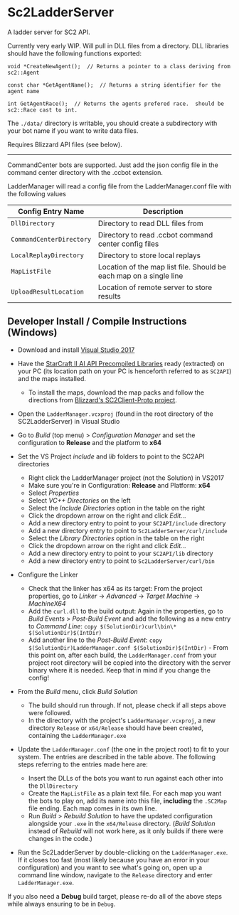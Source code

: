 # Sc2LadderServer
A ladder server for SC2 API.

Currently very early WIP.  Will pull in DLL files from a directory.  DLL libraries should have the following functions exported:

    void *CreateNewAgent();  // Returns a pointer to a class deriving from sc2::Agent

    const char *GetAgentName();  // Returns a string identifier for the agent name

    int GetAgentRace();  // Returns the agents prefered race.  should be sc2::Race cast to int.

The `./data/` directory is writable, you should create a subdirectory with your bot name if you want to write data files.

Requires Blizzard API files (see below).

------

CommandCenter bots are supported.  Just add the json config file in the command center directory with the .ccbot extension.

LadderManager will read a config file from the LadderManager.conf file with the following values

| Config Entry Name | Description |
|---|---|
| `DllDirectory`			|	Directory to read DLL files from |
| `CommandCenterDirectory`	|	Directory to read .ccbot command center config files |
| `LocalReplayDirectory`	|	Directory to store local replays |
| `MapListFile`				|	Location of the map list file.  Should be each map on a single line |
| `UploadResultLocation`	|	Location of remote server to store results |

## Developer Install / Compile Instructions (Windows)

* Download and install [Visual Studio 2017](https://www.visualstudio.com/downloads/)
* Have the [StarCraft II AI API Precompiled Libraries](https://github.com/Blizzard/s2client-api#precompiled-libs) ready (extracted) on your PC (its location path on your PC is henceforth referred to as `SC2API`) and the maps installed.
  * To install the maps, download the map packs and follow the directions from [Blizzard's SC2Client-Proto project](https://github.com/Blizzard/s2client-proto#downloads).
* Open the `LadderManager.vcxproj` (found in the root directory of the SC2LadderServer) in Visual Studio

* Go to *Build* (top menu) > *Configuration Manager* and set the configuration to **Release** and the platform to **x64**

* Set the VS Project *include* and *lib* folders to point to the SC2API directories
  * Right click the LadderManager project (not the Solution) in VS2017
  * Make sure you're in Configuration: **Release** and Platform: **x64**
  * Select *Properties*
  * Select *VC++ Directories* on the left
  * Select the *Include Directories* option in the table on the right
  * Click the dropdown arrow on the right and click *Edit...*
  * Add a new directory entry to point to your `SC2API/include` directory
  * Add a new directory entry to point to `Sc2LadderServer/curl/include`
  * Select the *Library Directories* option in the table on the right
  * Click the dropdown arrow on the right and click *Edit...*
  * Add a new directory entry to point to your `SC2API/lib` directory
  * Add a new directory entry to point to `Sc2LadderServer/curl/bin`

* Configure the Linker
  * Check that the linker has x64 as its target: From the project properties, go to *Linker* -> *Advanced* -> *Target Machine* -> *MachineX64*
  * Add the `curl.dll` to the build output: Again in the properties, go to *Build Events* > *Post-Build Event* and add the following as a new entry to *Command Line*: `copy $(SolutionDir)curl\bin\* $(SolutionDir)$(IntDir)`
  * Add another line to the *Post-Build Event*: `copy $(SolutionDir)LadderManager.conf $(SolutionDir)$(IntDir)` - From this point on, after each build, the `LadderManager.conf` from your project root directory will be copied into the directory with the server binary where it is needed. Keep that in mind if you change the config!
 
* From the *Build* menu, click *Build Solution*
  * The build should run through. If not, please check if all steps above were followed.
  * In the directory with the project's `LadderManager.vcxproj`, a new directory `Release` or `x64/Release` should have been created, containing the `LadderManager.exe`

* Update the `LadderManager.conf` (the one in the project root) to fit to your system. The entries are described in the table above. The following steps referring to the entries made here are:
  * Insert the DLLs of the bots you want to run against each other into the `DllDirectory`
  * Create the `MapListFile` as a plain text file. For each map you want the bots to play on, add its name into this file, **including** the `.SC2Map` file ending. Each map comes in its own line.
  * Run *Build* > *Rebuild Solution* to have the updated configuration alongside your `.exe` in the `x64/Release` directory. (*Build Solution* instead of *Rebuild* will not work here, as it only builds if there were changes in the code.)
  
* Run the Sc2LadderServer by double-clicking on the `LadderManager.exe`. If it closes too fast (most likely because you have an error in your configuration) and you want to see what's going on, open up a command line window, navigate to the `Release` directory and enter `LadderManager.exe`.

If you also need a **Debug** build target, please re-do all of the above steps while always ensuring to be in `Debug`.
